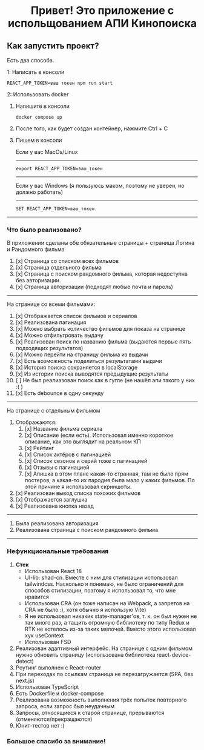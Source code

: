 <h1 align="center">Привет! Это приложение с испольщованием АПИ Кинопоиска
</h1> 

## **Как запустить проект?**

Есть два способа.

1: Написать в консоли

    REACT_APP_TOKEN=ваш токен npm run start
    

2: Использовать docker

1. Напишите в консоли 

    ```
    docker compose up
    ```
2. После того, как будет создан контейнер, нажмите Ctrl + C
3. Пишем в консоли 

    Если у вас MacOs/Linux

    ---
    ```
    export REACT_APP_TOKEN=ваш_токен
    ``` 
    ---
    
    Если у вас Windows (я пользуюсь маком, поэтому не уверен, но должно работать)

    ---
    ```
    SET REACT_APP_TOKEN=ваш_токен
    ```

***

### Что было реализовано?

В приложении сделаны обе обязательные страницы + страница Логина и Рандомного фильма
1. [x] Страница со списком всех фильмов
2. [x] Страница отдельного фильма
3. [x] Страница c поиском рандомного фильма, которая недоступна без авторизации.
4. [x] Страница авторизации (подходят любые почта и пароль)

---
На странице со всеми фильмами:
1. [x] Отображается список фильмов и сериалов
2. [x] Реализована пагинация
3. [x] Можно выбрать количество фильмов для показа на странице
4. [x] Можно отфильтровать выдачу
5. [x] Реализован поиск по названию фильма (выдаются первые пять подходящих результатов)
6. [x] Можно перейти на страницу фильма из выдачи
7. [x] Есть возможность поделиться результатами выдачи
8. [x] История поиска сохраняется в localStorage
9. [x] Из истории поиска выводятся предыдущие результаты
10. [ ] Не был реалиазован поиск как в гугле (не нашёл апи такого у них :( )
11. [x] Есть debounce в одну секунду

---
На странице с отдельным фильмом
1. Отображаются:
   1. [x] Название фильма сериала
   2. [x] Описание (если есть). Использовал именно короткое описание, как это выглядит на реальном КП
   3. [x] Рейтинг
   4. [x] Список актёров с пагинацией
   5. [x] Список сезонов и серий тоже с пагинацией
   6. [x] Отзывы с пагинацией
   7. [x] Апишка в этом плане какая-то странная, там не было прям постеров, а какая-то их пародия была мало у каких фильмов. По этой причине я использовал скриншоты.
2. [x] Реализован вывод списка похожих фильмов
3. [x] Отображается заглушка
4. [x] Реализована кнопка назад

---
1. Была реализована авторизация
2. Реализована страница с поиском рандомного фильма

---
### Нефункциональные требования
1. **Стек**
    * Использован React 18
    * UI-lib: shad-cn. Вместе с ним для стилизации использовал tailwindcss. Насколько я понимаю, не было ограничений для способов стилизации, поэтому я использовал то, что мне нравится
   * Использован CRA (он тоже написан на Webpack, а запретов на CRA не было :), хотя обычно я использую Vite)
   * Я не использовал никаких state-manager'ов, т. к. он был нужен не так много раз, а тащить огромную библиотеку по типу Redux и RTK не хотелось из-за таких мелочей. Вместо этого использовал хук useContext
   * Использован FSD
2. Реализован адаптивный интерфейс. На странице с одним фильмом нужно обновить страницу (использована библиотека react-device-detect)
3. Роутинг выполнен с React-router
4. При переходах по ссылкам страница не перезагружается (SPA, без next.js)
5. Использован TypeScript
6. Есть Dockerfile и docker-compose
7. Реализована возможность выполнения трёх попыток повторного запроса, если запрос был неудачным
8. Запросы, относящиеся к старой странице, прерываются (отменяются/прекращаются)
9. Юнит-тестов нет :(


### Большое спасибо за внимание!
